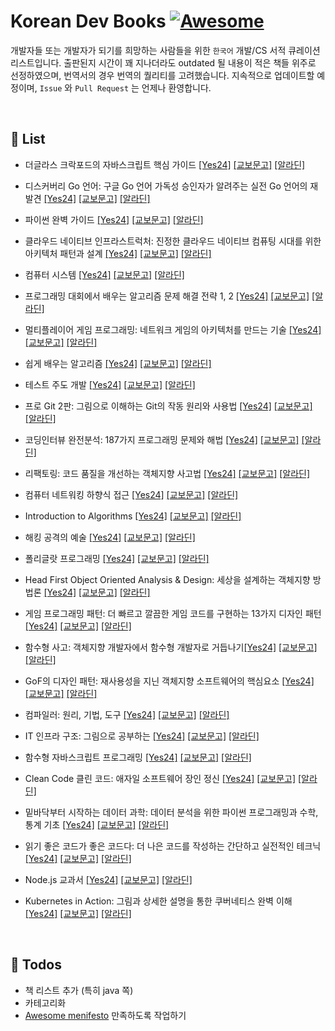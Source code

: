 # Korean Dev Books [![Awesome](https://awesome.re/badge.svg)](https://awesome.re)

개발자들 또는 개발자가 되기를 희망하는 사람들을 위한 `한국어` 개발/CS 서적 큐레이션 리스트입니다. 출판된지 시간이 꽤 지나더라도 outdated 될 내용이 적은 책들 위주로 선정하였으며, 번역서의 경우 번역의 퀄리티를 고려했습니다. 지속적으로 업데이트할 예정이며, `Issue` 와 `Pull Request` 는 언제나 환영합니다.

</br>

## :book: List

* 더글라스 크락포드의 자바스크립트 핵심 가이드 [\[Yes24\]](http://www.yes24.com/24/goods/3071412) [\[교보문고\]](http://www.kyobobook.co.kr/product/detailViewKor.laf?mallGb=KOR&ejkGb=KOR&barcode=9788979145984) [\[알라딘\]](https://www.aladin.co.kr/shop/wproduct.aspx?ItemId=2608820)

* 디스커버리 Go 언어: 구글 Go 언어 가독성 승인자가 알려주는 실전 Go 언어의 재발견 [\[Yes24\]](http://www.yes24.com/24/Goods/24759320) [\[교보문고\]](http://www.kyobobook.co.kr/product/detailViewKor.laf?ejkGb=KOR&mallGb=KOR&barcode=9788968482687) [\[알라딘\]](https://www.aladin.co.kr/shop/wproduct.aspx?ItemId=78786120)

* 파이썬 완벽 가이드 [\[Yes24\]](http://www.yes24.com/24/Goods/6694057) [\[교보문고\]](http://www.kyobobook.co.kr/product/detailViewKor.laf?ejkGb=KOR&mallGb=KOR&barcode=9788966260256) [\[알라딘\]](https://www.aladin.co.kr/shop/wproduct.aspx?ItemId=16118771)

* 클라우드 네이티브 인프라스트럭처: 진정한 클라우드 네이티브 컴퓨팅 시대를 위한 아키텍처 패턴과 설계 [\[Yes24\]](http://www.yes24.com/24/goods/64467321) [\[교보문고\]](http://www.kyobobook.co.kr/product/detailViewKor.laf?ejkGb=KOR&mallGb=KOR&barcode=9791196203740) [\[알라딘\]](https://www.aladin.co.kr/shop/wproduct.aspx?ItemId=168337225)

* 컴퓨터 시스템 [\[Yes24\]](http://www.yes24.com/24/goods/31950404) [\[교보문고\]](http://www.kyobobook.co.kr/product/detailViewKor.laf?ejkGb=KOR&mallGb=KOR&barcode=9791185475219) [\[알라딘\]](https://www.aladin.co.kr/shop/wproduct.aspx?ItemId=91589572)

* 프로그래밍 대회에서 배우는 알고리즘 문제 해결 전략 1, 2 [\[Yes24\]](http://www.yes24.com/24/goods/8006522) [\[교보문고\]](http://www.kyobobook.co.kr/product/detailViewKor.laf?ejkGb=KOR&mallGb=KOR&barcode=9788966260546) [\[알라딘\]](https://www.aladin.co.kr/shop/wproduct.aspx?ItemId=21089176)

* 멀티플레이어 게임 프로그래밍: 네트워크 게임의 아키텍처를 만드는 기술 [\[Yes24\]](http://www.yes24.com/24/Goods/38868446) [\[교보문고\]](http://www.kyobobook.co.kr/product/detailViewKor.laf?ejkGb=KOR&mallGb=KOR&barcode=9791160501445) [\[알라딘\]](https://www.aladin.co.kr/shop/wproduct.aspx?ItemId=107574498)

* 쉽게 배우는 알고리즘 [\[Yes24\]](http://www.yes24.com/24/goods/58154784) [\[교보문고\]](http://www.kyobobook.co.kr/product/detailViewKor.laf?ejkGb=KOR&mallGb=KOR&barcode=9791156643753) [\[알라딘\]](https://www.aladin.co.kr/shop/wproduct.aspx?ItemId=131688391)

* 테스트 주도 개발 [\[Yes24\]](http://www.yes24.com/24/Goods/12246033) [\[교보문고\]](http://www.kyobobook.co.kr/product/detailViewKor.laf?ejkGb=KOR&mallGb=KOR&barcode=9788966261024) [\[알라딘\]](https://www.aladin.co.kr/shop/wproduct.aspx?ItemId=37469717)

* 프로 Git 2판: 그림으로 이해하는 Git의 작동 원리와 사용법 [\[Yes24\]](http://www.yes24.com/24/Goods/24841824) [\[교보문고\]](http://www.kyobobook.co.kr/product/detailViewKor.laf?ejkGb=KOR&mallGb=KOR&barcode=9788966261789) [\[알라딘\]](https://www.aladin.co.kr/shop/wproduct.aspx?ItemId=79232604)

* 코딩인터뷰 완전분석: 187가지 프로그래밍 문제와 해법 [\[Yes24\]](http://www.yes24.com/24/Goods/44305533) [\[교보문고\]](http://www.kyobobook.co.kr/product/detailViewKor.laf?ejkGb=KOR&mallGb=KOR&barcode=9788966263080) [\[알라딘\]](https://www.aladin.co.kr/shop/wproduct.aspx?ItemId=115116545)

* 리팩토링: 코드 품질을 개선하는 객체지향 사고법 [\[Yes24\]](http://www.yes24.com/24/Goods/7951038) [\[교보문고\]](http://www.kyobobook.co.kr/product/detailViewKor.laf?ejkGb=KOR&mallGb=KOR&barcode=9788979149715) [\[알라딘\]](https://www.aladin.co.kr/shop/wproduct.aspx?ItemId=20793053)

* 컴퓨터 네트워킹 하향식 접근 [\[Yes24\]](http://www.yes24.com/24/goods/45543957) [\[교보문고\]](http://www.kyobobook.co.kr/product/detailViewKor.laf?ejkGb=KOR&mallGb=KOR&barcode=9791185475318) [\[알라딘\]](https://www.aladin.co.kr/shop/wproduct.aspx?ItemId=117081020)

* Introduction to Algorithms [\[Yes24\]](http://www.yes24.com/24/Goods/13776831) [\[교보문고\]](http://www.kyobobook.co.kr/product/detailViewKor.laf?ejkGb=KOR&mallGb=KOR&barcode=9791156641131) [\[알라딘\]](https://www.aladin.co.kr/shop/wproduct.aspx?ItemId=43636357)

* 해킹 공격의 예술 [\[Yes24\]](http://www.yes24.com/24/Goods/3734711) [\[교보문고\]](http://www.kyobobook.co.kr/product/detailViewKor.laf?ejkGb=KOR&mallGb=KOR&barcode=9788960771260) [\[알라딘\]](https://www.aladin.co.kr/shop/wproduct.aspx?ItemId=6572064)

* 폴리글랏 프로그래밍 [\[Yes24\]](http://www.yes24.com/24/Goods/12204890) [\[교보문고\]](http://www.kyobobook.co.kr/product/detailViewKor.laf?ejkGb=KOR&mallGb=KOR&barcode=9788968480867) [\[알라딘\]](https://www.aladin.co.kr/shop/wproduct.aspx?ItemId=37204348)

* Head First Object Oriented Analysis & Design: 세상을 설계하는 객체지향 방법론 [\[Yes24\]](http://www.yes24.com/24/goods/2593582) [\[교보문고\]](http://www.kyobobook.co.kr/product/detailViewKor.laf?ejkGb=KOR&mallGb=KOR&barcode=9788979144949) [\[알라딘\]](https://www.aladin.co.kr/shop/wproduct.aspx?ItemId=925897)

* 게임 프로그래밍 패턴: 더 빠르고 깔끔한 게임 코드를 구현하는 13가지 디자인 패턴 [\[Yes24\]](http://www.yes24.com/24/goods/27767709) [\[교보문고\]](http://www.kyobobook.co.kr/product/detailViewKor.laf?ejkGb=KOR&mallGb=KOR&barcode=9788968482878) [\[알라딘\]](https://www.aladin.co.kr/shop/wproduct.aspx?ItemId=84101386)

* 함수형 사고: 객체지향 개발자에서 함수형 개발자로 거듭나기[\[Yes24\]](http://www.yes24.com/24/Goods/29029252) [\[교보문고\]](http://www.kyobobook.co.kr/product/detailViewKor.laf?ejkGb=KOR&mallGb=KOR&barcode=9788968482960) [\[알라딘\]](https://www.aladin.co.kr/shop/wproduct.aspx?ItemId=85956851)

* GoF의 디자인 패턴: 재사용성을 지닌 객체지향 소프트웨어의 핵심요소 [\[Yes24\]](http://www.yes24.com/24/Goods/17525598) [\[교보문고\]](http://www.kyobobook.co.kr/product/detailViewKor.laf?ejkGb=KOR&mallGb=KOR&barcode=9791195444953) [\[알라딘\]](https://www.aladin.co.kr/shop/wproduct.aspx?ItemId=56051596)

* 컴파일러: 원리, 기법, 도구 [\[Yes24\]](http://www.yes24.com/24/goods/3360617) [\[교보문고\]](http://www.kyobobook.co.kr/product/detailViewKor.laf?ejkGb=KOR&mallGb=KOR&barcode=9788945076069) [\[알라딘\]](https://www.aladin.co.kr/shop/wproduct.aspx?ItemId=3550559)

* IT 인프라 구조: 그림으로 공부하는 [\[Yes24\]](http://www.yes24.com/24/Goods/19041948) [\[교보문고\]](http://www.kyobobook.co.kr/product/detailViewKor.laf?ejkGb=KOR&mallGb=KOR&barcode=9791185890265) [\[알라딘\]](https://www.aladin.co.kr/shop/wproduct.aspx?ItemId=62754081)

* 함수형 자바스크립트 프로그래밍 [\[Yes24\]](http://www.yes24.com/24/goods/56885507) [\[교보문고\]](http://www.kyobobook.co.kr/product/detailViewKor.laf?ejkGb=KOR&mallGb=KOR&barcode=9788966262120) [\[알라딘\]](https://www.aladin.co.kr/shop/wproduct.aspx?ItemId=123715872)

* Clean Code 클린 코드: 애자일 소프트웨어 장인 정신 [\[Yes24\]](http://www.yes24.com/24/goods/11681152) [\[교보문고\]](http://www.kyobobook.co.kr/product/detailViewKor.laf?ejkGb=KOR&mallGb=KOR&barcode=9788966260959) [\[알라딘\]](https://www.aladin.co.kr/shop/wproduct.aspx?ItemId=34083680)

* 밑바닥부터 시작하는 데이터 과학: 데이터 분석을 위한 파이썬 프로그래밍과 수학, 통계 기초 [\[Yes24\]](http://www.yes24.com/24/goods/27951467) [\[교보문고\]](http://www.kyobobook.co.kr/product/detailViewKor.laf?ejkGb=KOR&mallGb=KOR&barcode=9788966261819) [\[알라딘\]](https://www.aladin.co.kr/shop/wproduct.aspx?ItemId=84725482)

* 읽기 좋은 코드가 좋은 코드다: 더 나은 코드를 작성하는 간단하고 실전적인 테크닉 [\[Yes24\]](http://www.yes24.com/24/Goods/6692314) [\[교보문고\]](http://www.kyobobook.co.kr/product/detailViewKor.laf?ejkGb=KOR&mallGb=KOR&barcode=9788979149142) [\[알라딘\]](https://www.aladin.co.kr/shop/wproduct.aspx?ItemId=16108252)

* Node.js 교과서 [\[Yes24\]](http://www.yes24.com/24/goods/62597864) [\[교보문고\]](http://www.kyobobook.co.kr/product/detailViewKor.laf?ejkGb=KOR&mallGb=KOR&barcode=9791160505221) [\[알라딘\]](https://www.aladin.co.kr/shop/wproduct.aspx?ItemId=158379304)

* Kubernetes in Action: 그림과 상세한 설명을 통한 쿠버네티스 완벽 이해 [\[Yes24\]](http://www.yes24.com/Product/Goods/67151222) [\[교보문고\]](http://www.kyobobook.co.kr/product/detailViewKor.laf?ejkGb=KOR&mallGb=KOR&barcode=9791161752242) [\[알라딘\]](https://www.aladin.co.kr/shop/wproduct.aspx?ItemId=175612023)

</br>

## :memo: Todos

* 책 리스트 추가 (특히 java 쪽)
* 카테고리화
* [Awesome menifesto](https://github.com/sindresorhus/awesome/blob/master/awesome.md) 만족하도록 작업하기

</br>
